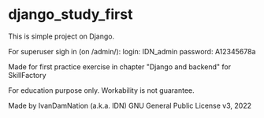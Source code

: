 # django_study_first

This is simple project on Django.

For superuser sigh in (on /admin/):
login: IDN_admin
password: A12345678a

Made for first practice exercise in chapter
"Django and backend" for SkillFactory

For education purpose only. Workability is not guarantee.

Made by IvanDamNation (a.k.a. IDN)
GNU General Public License v3, 2022
